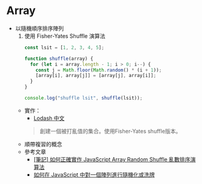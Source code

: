 # Array
- 以隨機順序排序陣列
  1. 使用 Fisher-Yates Shuffle 演算法   
      ```javascript
      const lsit = [1, 2, 3, 4, 5];

      function shuffle(array) {
        for (let i = array.length - 1; i > 0; i--) {
          const j = Math.floor(Math.random() * (i + 1));
          [array[i], array[j]] = [array[j], array[i]];
        }
      }

      console.log("shuffle lsit", shuffle(lsit));
      ```
  - 實作：
    - [Lodash 中文](https://www.lodashjs.com/docs/lodash.shuffle)
    > 創建一個被打亂值的集合。使用Fisher-Yates shuffle版本。
  - 順帶複習的概念
  - 參考文章
    - [[筆記] 如何正確實作 JavaScript Array Random Shuffle 亂數排序演算法](https://shubo.io/javascript-random-shuffle/)
    - [如何在 JavaScript 中對一個陣列進行隨機化或洗牌](https://www.delftstack.com/zh-tw/howto/javascript/shuffle-array-javascript/)